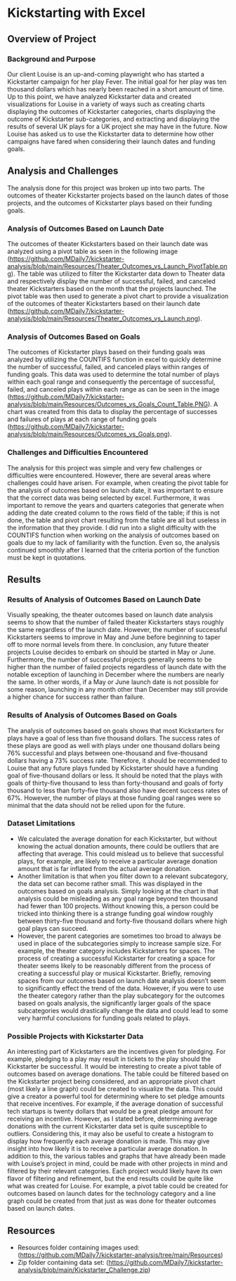 # Kickstarting with Excel
## Overview of Project
### Background and Purpose
Our client Louise is an up-and-coming playwright who has started a Kickstarter campaign for her play Fever. The initial goal for her play was ten thousand dollars which has nearly been reached in a short amount of time. Up to this point, we have analyzed Kickstarter data and created visualizations for Louise in a variety of ways such as creating charts displaying the outcomes of Kickstarter categories, charts displaying the outcome of Kickstarter sub-categories, and extracting and displaying the results of several UK plays for a UK project she may have in the future. Now Louise has asked us to use the Kickstarter data to determine how other campaigns have fared when considering their launch dates and funding goals.
## Analysis and Challenges
The analysis done for this project was broken up into two parts. The outcomes of theater Kickstarter projects based on the launch dates of those projects, and the outcomes of Kickstarter plays based on their funding goals. 
### Analysis of Outcomes Based on Launch Date
The outcomes of theater Kickstarters based on their launch date was analyzed using a pivot table as seen in the following image (https://github.com/MDaily7/kickstarter-analysis/blob/main/Resources/Theater_Outcomes_vs_Launch_PivotTable.png). The table was utilized to filter the Kickstarter data down to Theater data and respectively display the number of successful, failed, and canceled theater Kickstarters based on the month that the projects launched. The pivot table was then used to generate a pivot chart to provide a visualization of the outcomes of theater Kickstarters based on their launch date (https://github.com/MDaily7/kickstarter-analysis/blob/main/Resources/Theater_Outcomes_vs_Launch.png). 
### Analysis of Outcomes Based on Goals
The outcomes of Kickstarter plays based on their funding goals was analyzed by utilizing the COUNTIFS function in excel to quickly determine the number of successful, failed, and canceled plays within ranges of funding goals. This data was used to determine the total number of plays within each goal range and consequently the percentage of successful, failed, and canceled plays within each range as can be seen in the image (https://github.com/MDaily7/kickstarter-analysis/blob/main/Resources/Outcomes_vs_Goals_Count_Table.PNG). A chart was created from this data to display the percentage of successes and failures of plays at each range of funding goals (https://github.com/MDaily7/kickstarter-analysis/blob/main/Resources/Outcomes_vs_Goals.png). 
### Challenges and Difficulties Encountered
The analysis for this project was simple and very few challenges or difficulties were encountered. However, there are several areas where challenges could have arisen. For example, when creating the pivot table for the analysis of outcomes based on launch date, it was important to ensure that the correct data was being selected by excel. Furthermore, it was important to remove the years and quarters categories that generate when adding the date created column to the rows field of the table; if this is not done, the table and pivot chart resulting from the table are all but useless in the information that they provide. I did run into a slight difficulty with the COUNTIFS function when working on the analysis of outcomes based on goals due to my lack of familiarity with the function. Even so, the analysis continued smoothly after I learned that the criteria portion of the function must be kept in quotations. 
## Results
### Results of Analysis of Outcomes Based on Launch Date
Visually speaking, the theater outcomes based on launch date analysis seems to show that the number of failed theater Kickstarters stays roughly the same regardless of the launch date. However, the number of successful Kickstarters seems to improve in May and June before beginning to taper off to more normal levels from there. In conclusion, any future theater projects Louise decides to embark on should be started in May or June. Furthermore, the number of successful projects generally seems to be higher than the number of failed projects regardless of launch date with the notable exception of launching in December where the numbers are nearly the same. In other words, if a May or June launch date is not possible for some reason, launching in any month other than December may still provide a higher chance for success rather than failure. 
### Results of Analysis of Outcomes Based on Goals
The analysis of outcomes based on goals shows that most Kickstarters for plays have a goal of less than five thousand dollars. The success rates of these plays are good as well with plays under one thousand dollars being 76% successful and plays between one-thousand and five-thousand dollars having a 73% success rate. Therefore, it should be recommended to Louise that any future plays funded by Kickstarter should have a funding goal of five-thousand dollars or less. It should be noted that the plays with goals of thirty-five thousand to less than forty-thousand and goals of forty thousand to less than forty-five thousand also have decent success rates of 67%. However, the number of plays at those funding goal ranges were so minimal that the data should not be relied upon for the future. 
### Dataset Limitations
* We calculated the average donation for each Kickstarter, but without knowing the actual donation amounts, there could be outliers that are affecting that average. This could mislead us to believe that successful plays, for example, are likely to receive a particular average donation amount that is far inflated from the actual average donation. 
* Another limitation is that when you filter down to a relevant subcategory, the data set can become rather small. This was displayed in the outcomes based on goals analysis. Simply looking at the chart in that analysis could be misleading as any goal range beyond ten thousand had fewer than 100 projects. Without knowing this, a person could be tricked into thinking there is a strange funding goal window roughly between thirty-five thousand and forty-five thousand dollars where high goal plays can succeed. 
* However, the parent categories are sometimes too broad to always be used in place of the subcategories simply to increase sample size. For example, the theater category includes Kickstarters for spaces. The process of creating a successful Kickstarter for creating a space for theater seems likely to be reasonably different from the process of creating a successful play or musical Kickstarter. Briefly, removing spaces from our outcomes based on launch date analysis doesn’t seem to significantly effect the trend of the data. However, if you were to use the theater category rather than the play subcategory for the outcomes based on goals analysis, the significantly larger goals of the space subcategories would drastically change the data and could lead to some very harmful conclusions for funding goals related to plays. 
### Possible Projects with Kickstarter Data
An interesting part of Kickstarters are the incentives given for pledging. For example, pledging to a play may result in tickets to the play should the Kickstarter be successful. It would be interesting to create a pivot table of outcomes based on average donations. The table could be filtered based on the Kickstarter project being considered, and an appropriate pivot chart (most likely a line graph) could be created to visualize the data. This could give a creator a powerful tool for determining where to set pledge amounts that receive incentives. For example, if the average donation of successful tech startups is twenty dollars that would be a great pledge amount for receiving an incentive. However, as I stated before, determining average donations with the current Kickstarter data set is quite susceptible to outliers. Considering this, it may also be useful to create a histogram to display how frequently each average donation is made. This may give insight into how likely it is to receive a particular average donation. 
	In addition to this, the various tables and graphs that have already been made with Louise’s project in mind, could be made with other projects in mind and filtered by their relevant categories. Each project would likely have its own flavor of filtering and refinement, but the end results could be quite like what was created for Louise. For example, a pivot table could be created for outcomes based on launch dates for the technology category and a line graph could be created from that just as was done for theater outcomes based on launch dates. 
## Resources
* Resources folder containing images used: (https://github.com/MDaily7/kickstarter-analysis/tree/main/Resources)
* Zip folder containing data set: (https://github.com/MDaily7/kickstarter-analysis/blob/main/Kickstarter_Challenge.zip)

